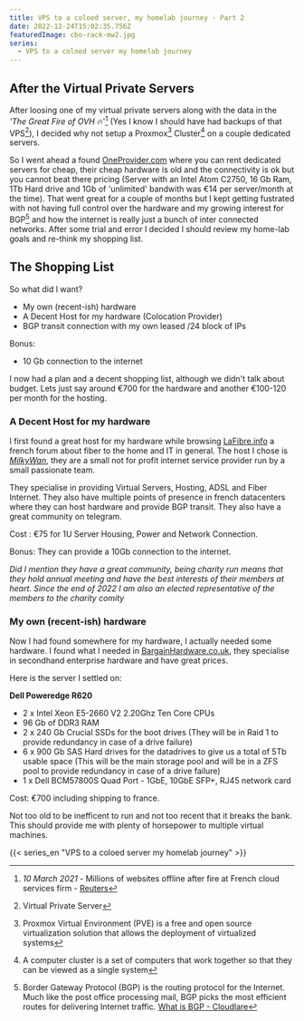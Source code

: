 ```yaml
---
title: VPS to a coloed server, my homelab journey - Part 2
date: 2022-12-24T15:02:35.756Z
featuredImage: cbo-rack-mw2.jpg
series: 
  - VPS to a coloed server my homelab journey
---
```


## After the Virtual Private Servers

After loosing one of my virtual private servers along with the data in the _'The Great Fire of OVH_ :fire:'[^ovhfire] (Yes I know I should have had backups of that VPS[^vps]), I decided why not setup a Proxmox[^pve] Cluster[^cluster] on a couple dedicated servers. 

So I went ahead a found [OneProvider.com](https://oneprovider.com) where you can rent dedicated servers for cheap, their cheap hardware is old and the connectivity is ok but you cannot beat there pricing (Server with an Intel Atom C2750, 16 Gb Ram, 1Tb Hard drive and 1Gb of 'unlimited' bandwith was €14 per server/month at the time). That went great for a couple of months but I kept getting fustrated with not having full control over the hardware and my growing interest for BGP[^bgp] and how the internet is really just a bunch of inter connected networks. After some trial and error I decided I should review my home-lab goals and re-think my shopping list.

## The Shopping List

So what did I want?
- My own (recent-ish) hardware
- A Decent Host for my hardware (Colocation Provider)
- BGP transit connection with my own leased /24 block of IPs
  
Bonus:
- 10 Gb connection to the internet

I now had a plan and a decent shopping list, although we didn't talk about budget. Lets just say around €700 for the hardware and another €100-120 per month for the hosting.

### A Decent Host for my hardware

I first found a great host for my hardware while browsing [LaFibre.info](https://lafibre.info/) a french forum about fiber to the home and IT in general. The host I chose is [*MilkyWan*](https://milkywan.fr), they are a small not for profit internet service provider run by a small passionate team. 

They specialise in providing Virtual Servers, Hosting, ADSL and Fiber Internet. They also have multiple points of presence in french datacenters where they can host hardware and provide BGP transit. They also have a great community on telegram.

Cost : €75 for 1U Server Housing, Power and Network Connection.

Bonus: They can provide a 10Gb connection to the internet.

_Did I mention they have a great community, being charity run means that they hold annual meeting and have the best interests of their members at heart. Since the end of 2022 I am also an elected representative of the members to the charity comity_

### My own (recent-ish) hardware

Now I had found somewhere for my hardware, I actually needed some hardware. I found what I needed in [BargainHardware.co.uk](https://www.bargainhardware.co.uk/), they specialise in secondhand enterprise hardware and have great prices.

Here is the server I settled on:

**Dell Poweredge R620**
- 2 x Intel Xeon E5-2660 V2 2.20Ghz Ten Core CPUs
- 96 Gb of DDR3 RAM
- 2 x 240 Gb Crucial SSDs for the boot drives (They will be in Raid 1 to provide redundancy in case of a drive failure)
- 6 x 900 Gb SAS Hard drives for the datadrives to give us a total of 5Tb usable space (This will be the main storage pool and will be in a ZFS pool to provide redundancy in case of a drive failure)
- 1 x Dell BCM57800S Quad Port - 1GbE, 10GbE SFP+, RJ45 network card

Cost: €700 including shipping to france.

Not too old to be inefficent to run and not too recent that it breaks the bank. This should provide me with plenty of horsepower to multiple virtual machines.


{{< series_en "VPS to a coloed server my homelab journey" >}}

[^ovhfire]: *10 March 2021* - Millions of websites offline after fire at French cloud services firm - [Reuters](https://www.reuters.com/article/us-france-ovh-fire-idUSKBN2B20NU)
[^vps]: Virtual Private Server
[^pve]: Proxmox Virtual Environment (PVE) is a free and open source virtualization solution that allows the deployment of virtualized systems
[^cluster]: A computer cluster is a set of computers that work together so that they can be viewed as a single system
[^bgp]: Border Gateway Protocol (BGP) is the routing protocol for the Internet. Much like the post office processing mail, BGP picks the most efficient routes for delivering Internet traffic. [What is BGP - Cloudlare](https://www.cloudflare.com/learning/security/glossary/what-is-bgp/)
